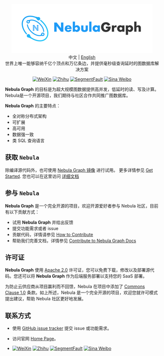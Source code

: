 <p align="center">
  <img src="docs/logo.png"/>
  <br>中文 | <a href="README.md">English</a>
  <br>世界上唯一能够容纳千亿个顶点和万亿条边，并提供毫秒级查询延时的图数据库解决方案<br>
</p>

<p align="center">
  <a href="https://cdn.nlark.com/yuque/0/2019/png/208152/1566289806040-08cc1c7b-7762-476b-a397-f1bbe46da5bc.png"><img src="https://img.shields.io/badge/WeChat-%E5%BE%AE%E4%BF%A1-brightgreen" alt="WeiXin"></a>
  <a href="https://www.zhihu.com/org/nebulagraph/activities"><img src="https://img.shields.io/badge/Zhihu-%E7%9F%A5%E4%B9%8E-blue" alt="Zhihu"></a>
  <a href="https://segmentfault.com/t/nebula"><img src="https://img.shields.io/badge/SegmentFault-%E6%80%9D%E5%90%A6-green" alt="SegmentFault"></a>
  <a href="https://weibo.com/p/1006067122684542/home?from=page_100606&mod=TAB#place"><img src="https://img.shields.io/badge/Weibo-%E5%BE%AE%E5%8D%9A-red" alt="Sina Weibo"></a>
</p>

**Nebula Graph** 的目标是为超大规模图数据提供高并发，低延时的读、写及计算。Nebula是一个开源项目，我们期待与社区合作共同推广图数据库。

**Nebula Graph** 的主要特点：

 * 全对称分布式架构
 * 可扩展
 * 高可用
 * 数据强一致
 * 类 SQL 查询语言

## 获取 `Nebula` ##

除编译源代码外，也可使用 [Nebula Graph 镜像](https://hub.docker.com/r/vesoft/nebula-graph/tags) 进行试用。
更多详情参见 [Get Started](docs/manual-CN/get-started.md). 您也可以在这里访问 [详细文档](https://github.com/vesoft-inc/nebula/blob/master/docs/index.md)

## 参与 `Nebula` ##

**Nebula Graph** 是一个完全开源的项目，欢迎开源爱好者参与 Nebula 社区，目前有以下贡献方式：

* 试用 **Nebula Graph** 并给出反馈
* 提交功能需求或者 issue
* 贡献代码，详情请参见 [How to Contribute](docs/manual-CN/how-to-contribute.md)
* 帮助我们完善文档，详情参见 [Contribute to Nebula Graph Docs](docs/manual-CN/contribute-to-documentation.md)

## 许可证 ###

**Nebula Graph** 使用 [Apache 2.0](https://www.apache.org/licenses/LICENSE-2.0) 许可证，您可以免费下载，修改以及部署源代码。您还可以将 **Nebula Graph** 作为后端服务部署以支持您的 SaaS 部署。

为防止云供应商从项目赢利而不回馈，Nebula 在项目中添加了 [Commons Clause 1.0](https://commonsclause.com/) 条款。如上所述，Nebula 是一个完全开源的项目，欢迎您就许可模式提出建议，帮助 Nebula 社区更好地发展。

## 联系方式

- 使用 [GitHub issue tracker](https://github.com/vesoft-inc/nebula/issues) 提交 issue 或功能需求。

- 访问官网 [Home Page](http://nebula-graph.io/)。

-  [![WeiXin](https://img.shields.io/badge/WeChat-%E5%BE%AE%E4%BF%A1-brightgreen)](https://cdn.nlark.com/yuque/0/2019/png/208152/1566289806040-08cc1c7b-7762-476b-a397-f1bbe46da5bc.png)
[![Zhihu](https://img.shields.io/badge/Zhihu-%E7%9F%A5%E4%B9%8E-blue)](https://www.zhihu.com/org/nebulagraph/activities)
[![SegmentFault](https://img.shields.io/badge/SegmentFault-%E6%80%9D%E5%90%A6-green)](https://segmentfault.com/t/nebula)
[![Sina Weibo](https://img.shields.io/badge/Weibo-%E5%BE%AE%E5%8D%9A-red)](https://weibo.com/p/1006067122684542/home?from=page_100606&mod=TAB#place)
